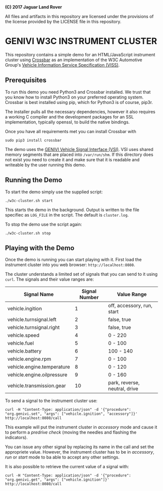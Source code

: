 **(C) 2017 Jaguar Land Rover**<br>

All files and artifacts in this repository are licensed under the
provisions of the license provided by the LICENSE file in this repository.

# GENIVI W3C INSTRUMENT CLUSTER

This repository contains a simple demo for an HTML/JavaScript instrument
cluster using [Crossbar](http://crossbar.io) as an implementation of the
W3C Automotive Group's [Vehicle Information Service Specification (VISS)](http://w3c.github.io/automotive/vehicle_data/vehicle_information_service.html).


## Prerequisites

To run this demo you need Python3 and Crossbar installed. We trust that you know
how to install Python3 on your preferred operating system. Crossbar is best
installed using pip, which for Python3 is of course, pip3r.

The installer pulls all the necessary dependencies, however it also requires a
working C compiler and the development packages for an SSL implementation,
typically openssl, to build the native bindings.

Once you have all requirements met you can install Crossbar with

`sudo pip3 install crossbar`

The demo uses the [GENIVI Vehicle Signal Interface (VSI)](https://github.com/GENIVI/vehicle_signal_interface).
VSI uses shared memory segments that are placed into `/var/run/shm`. If this directory does not exist
you need to create it and make sure that it is readable and writeable by the user running
this demo.


## Running the Demo

To start the demo simply use the supplied script:

`./w3c-cluster.sh start`

This starts the demo in the background. Output is written to the file specifiec
as `LOG_FILE` in the script. The default is `cluster.log`.

To stop the demo use the script again:

`./w3c-cluster.sh stop`


## Playing with the Demo

Once the demo is running you can start playing with it. First load the instrument
cluster into you web browser: `http://localhost:8080`.

The cluster understands a limited set of signals that you can send to it using `curl`.
The signals and their value ranges are:

| Signal Name                | Signal Number | Value Range                   |
| -------------------------- | ------------- | ----------------------------- |
| vehicle.ingition           |  1            | off, accessory, run, start    |
| vehicle.turnsignal.left    |  2            | false, true                   |
| vehicle.turnsignal.right   |  3            | false, true                   |
| vehicle.speed              |  4            | 0 - 220                       |
| vehicle.fuel               |  5            | 0 - 100                       |
| vehicle.battery            |  6            | 100 - 140                     |
| vehicle.engine.rpm         |  7            | 0 - 100                       |
| vehicle.engine.temperature |  8            | 0 - 120                       |
| vehicle.engine.oilpressure |  9            | 0 - 160                       |
| vehicle.transmission.gear  |  10           | park, reverse, neutral, drive |

To send a signal to the instrument cluster use:

`curl -H "Content-Type: application/json" -d '{"procedure": "org.genivi.set", "args": ["vehicle.ignition", "accessory"]}' http://localhost:8080/call`

This example will put the instrument cluster in *accessory* mode and cause it to perform
a *predrive check* (moving the needles and flashing the indicators).

You can issue any other signal by replacing its name in the call and set the appropriete value. However, the instrument cluster has to be in *accessory*, *run* or *start* mode to ba able to accept any other settings.

It is also possible to retrieve the current value of a signal with:

`curl -H "Content-Type: application/json" -d '{"procedure": "org.genivi.get", "args": ["vehicle.ignition"]}' http://localhost:8080/call`
